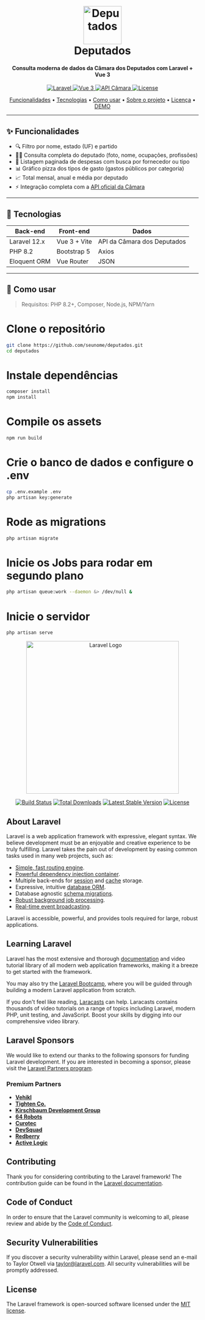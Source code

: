 <h1 align="center">
  <br>
  <img src="https://destrosp.digital/logo1.png" alt="Deputados" width="100">
  <br>
  Deputados
  <br>
</h1>

<h4 align="center">Consulta moderna de dados da Câmara dos Deputados com Laravel + Vue 3</h4>

<p align="center">
  <a href="https://laravel.com">
    <img src="https://img.shields.io/badge/Laravel-12.x-red.svg" alt="Laravel">
  </a>
  <a href="https://vuejs.org">
    <img src="https://img.shields.io/badge/Vue-3.x-42b883.svg" alt="Vue 3">
  </a>
  <a href="https://dadosabertos.camara.leg.br/">
    <img src="https://img.shields.io/badge/DadosAbertos-Câmara-blue.svg" alt="API Câmara">
  </a>
  <a href="LICENSE">
    <img src="https://img.shields.io/badge/license-MIT-green.svg" alt="License">
  </a>
</p>

<p align="center">
  <a href="#✨-funcionalidades">Funcionalidades</a> •
  <a href="#🧰-tecnologias">Tecnologias</a> •
  <a href="#🚀-como-usar">Como usar</a> •
  <a href="#🧠-sobre-o-projeto">Sobre o projeto</a> •
  <a href="#📄-licença">Licença</a> •
  <a href="https://celsojunior.pessoal.ws">DEMO</a>
</p>

---

## ✨ Funcionalidades

- 🔍 Filtro por nome, estado (UF) e partido
- 🧑‍💼 Consulta completa do deputado (foto, nome, ocupações, profissões)
- 💸 Listagem paginada de despesas com busca por fornecedor ou tipo
- 📊 Gráfico pizza dos tipos de gasto (gastos públicos por categoria)
- 📈 Total mensal, anual e média por deputado
- ⚡ Integração completa com a [API oficial da Câmara](https://dadosabertos.camara.leg.br/)

---

## 🧰 Tecnologias

| Back-end | Front-end | Dados |
|----------|-----------|-------|
| Laravel 12.x | Vue 3 + Vite | API da Câmara dos Deputados |
| PHP 8.2 | Bootstrap 5 | Axios |
| Eloquent ORM | Vue Router | JSON |

---

## 🚀 Como usar

> Requisitos: PHP 8.2+, Composer, Node.js, NPM/Yarn


# Clone o repositório
```bash
git clone https://github.com/seunome/deputados.git
cd deputados
```
# Instale dependências
```bash
composer install
npm install
```
# Compile os assets
```bash
npm run build
```
# Crie o banco de dados e configure o .env
```bash
cp .env.example .env
php artisan key:generate
```
# Rode as migrations
```bash
php artisan migrate
```

# Inicie os Jobs para rodar em segundo plano
```bash
php artisan queue:work --daemon &> /dev/null &
```
# Inicie o servidor
```bash
php artisan serve
```




<p align="center"><a href="https://laravel.com" target="_blank"><img src="https://raw.githubusercontent.com/laravel/art/master/logo-lockup/5%20SVG/2%20CMYK/1%20Full%20Color/laravel-logolockup-cmyk-red.svg" width="400" alt="Laravel Logo"></a></p>

<p align="center">
<a href="https://github.com/laravel/framework/actions"><img src="https://github.com/laravel/framework/workflows/tests/badge.svg" alt="Build Status"></a>
<a href="https://packagist.org/packages/laravel/framework"><img src="https://img.shields.io/packagist/dt/laravel/framework" alt="Total Downloads"></a>
<a href="https://packagist.org/packages/laravel/framework"><img src="https://img.shields.io/packagist/v/laravel/framework" alt="Latest Stable Version"></a>
<a href="https://packagist.org/packages/laravel/framework"><img src="https://img.shields.io/packagist/l/laravel/framework" alt="License"></a>
</p>

## About Laravel

Laravel is a web application framework with expressive, elegant syntax. We believe development must be an enjoyable and creative experience to be truly fulfilling. Laravel takes the pain out of development by easing common tasks used in many web projects, such as:

- [Simple, fast routing engine](https://laravel.com/docs/routing).
- [Powerful dependency injection container](https://laravel.com/docs/container).
- Multiple back-ends for [session](https://laravel.com/docs/session) and [cache](https://laravel.com/docs/cache) storage.
- Expressive, intuitive [database ORM](https://laravel.com/docs/eloquent).
- Database agnostic [schema migrations](https://laravel.com/docs/migrations).
- [Robust background job processing](https://laravel.com/docs/queues).
- [Real-time event broadcasting](https://laravel.com/docs/broadcasting).

Laravel is accessible, powerful, and provides tools required for large, robust applications.

## Learning Laravel

Laravel has the most extensive and thorough [documentation](https://laravel.com/docs) and video tutorial library of all modern web application frameworks, making it a breeze to get started with the framework.

You may also try the [Laravel Bootcamp](https://bootcamp.laravel.com), where you will be guided through building a modern Laravel application from scratch.

If you don't feel like reading, [Laracasts](https://laracasts.com) can help. Laracasts contains thousands of video tutorials on a range of topics including Laravel, modern PHP, unit testing, and JavaScript. Boost your skills by digging into our comprehensive video library.

## Laravel Sponsors

We would like to extend our thanks to the following sponsors for funding Laravel development. If you are interested in becoming a sponsor, please visit the [Laravel Partners program](https://partners.laravel.com).

### Premium Partners

- **[Vehikl](https://vehikl.com)**
- **[Tighten Co.](https://tighten.co)**
- **[Kirschbaum Development Group](https://kirschbaumdevelopment.com)**
- **[64 Robots](https://64robots.com)**
- **[Curotec](https://www.curotec.com/services/technologies/laravel)**
- **[DevSquad](https://devsquad.com/hire-laravel-developers)**
- **[Redberry](https://redberry.international/laravel-development)**
- **[Active Logic](https://activelogic.com)**

## Contributing

Thank you for considering contributing to the Laravel framework! The contribution guide can be found in the [Laravel documentation](https://laravel.com/docs/contributions).

## Code of Conduct

In order to ensure that the Laravel community is welcoming to all, please review and abide by the [Code of Conduct](https://laravel.com/docs/contributions#code-of-conduct).

## Security Vulnerabilities

If you discover a security vulnerability within Laravel, please send an e-mail to Taylor Otwell via [taylor@laravel.com](mailto:taylor@laravel.com). All security vulnerabilities will be promptly addressed.

## License

The Laravel framework is open-sourced software licensed under the [MIT license](https://opensource.org/licenses/MIT).
